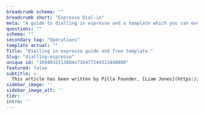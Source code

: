```yaml
---
breadcrumb schema: ""
breadcrumb short: "Espresso Dial-in"
meta: "A guide to dialling in espresso and a template which you can everyday in the free Pilla app."
questions: ""
schema: ""
secondary tag: "Operations"
template actual: ""
Title: "Dialling in espresso guide and free template."
Slug: "dialling-espresso"
unique id: "1694032113804x716477244313448800"
featured: false
subtitle: >-
  This article has been written by Pilla Founder, [Liam Jones](https://yourpilla.com/profile/liam-jones), click to [email Liam directly](mailto:liam@yourpilla.com), he reads every email.
sidebar_image: ''
sidebar_image_alt: ''
tldr: ''
intro: ''
---
```


